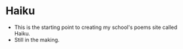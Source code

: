 # Haiku
- This is the starting point to creating my school's poems site called Haiku.
- Still in the making.